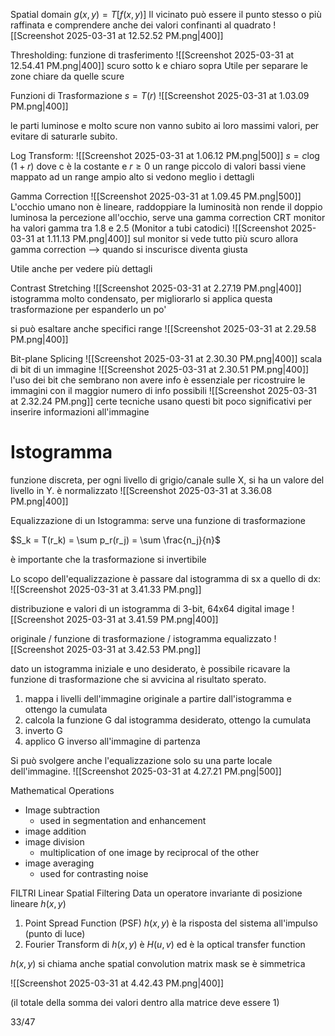 Spatial domain $g(x,y) = T[f(x,y)]$
Il vicinato può essere il punto stesso o più raffinata e comprendere anche dei valori confinanti al quadrato
![[Screenshot 2025-03-31 at 12.52.52 PM.png|400]]


Thresholding: funzione di trasferimento
![[Screenshot 2025-03-31 at 12.54.41 PM.png|400]]
scuro sotto k e chiaro sopra
Utile per separare le zone chiare da quelle scure

Funzioni di Trasformazione
$s = T(r)$
![[Screenshot 2025-03-31 at 1.03.09 PM.png|400]]

le parti luminose e molto scure non vanno subito ai loro massimi valori, per evitare di saturarle subito.


Log Transform:
![[Screenshot 2025-03-31 at 1.06.12 PM.png|500]]
$s = c \log(1+r)$ dove c è la costante e $r \ge 0$ 
un range piccolo di valori bassi viene mappato ad un range ampio alto
si vedono meglio i dettagli

Gamma Correction
![[Screenshot 2025-03-31 at 1.09.45 PM.png|500]]
L'occhio umano non è lineare, raddoppiare la luminosità non rende il doppio luminosa la percezione all'occhio, serve una gamma correction
CRT monitor ha valori gamma tra 1.8 e 2.5
(Monitor a tubi catodici) 
![[Screenshot 2025-03-31 at 1.11.13 PM.png|400]]
sul monitor si vede tutto più scuro
allora gamma correction --> quando si inscurisce diventa giusta

Utile anche per vedere più dettagli


 
Contrast Stretching
![[Screenshot 2025-03-31 at 2.27.19 PM.png|400]]
istogramma molto condensato, per migliorarlo si applica questa trasformazione per espanderlo un po'

si può esaltare anche specifici range
![[Screenshot 2025-03-31 at 2.29.58 PM.png|400]]


Bit-plane Splicing
![[Screenshot 2025-03-31 at 2.30.30 PM.png|400]]
scala di bit di un immagine
![[Screenshot 2025-03-31 at 2.30.51 PM.png|400]]
l'uso dei bit che sembrano non avere info è essenziale per ricostruire le immagini con il maggior numero di info possibili
![[Screenshot 2025-03-31 at 2.32.24 PM.png]]
certe tecniche usano questi bit poco significativi per inserire informazioni all'immagine


# Istogramma

funzione discreta, per ogni livello di grigio/canale sulle X, si ha un valore del livello in Y.
è normalizzato
![[Screenshot 2025-03-31 at 3.36.08 PM.png|400]]

Equalizzazione di un Istogramma: serve una funzione di trasformazione

$S_k = T(r_k) = \sum p_r(r_j) = \sum \frac{n_j}{n}$ 

è importante che la trasformazione si invertibile

Lo scopo dell'equalizzazione è passare dal istogramma di sx a quello di dx:
![[Screenshot 2025-03-31 at 3.41.33 PM.png]]

distribuzione e valori di un istogramma di 3-bit, 64x64 digital image
![[Screenshot 2025-03-31 at 3.41.59 PM.png|400]]

originale / funzione di trasformazione / istogramma equalizzato
![[Screenshot 2025-03-31 at 3.42.53 PM.png]]

 dato un istogramma iniziale e uno desiderato, è possibile ricavare la funzione di trasformazione che si avvicina al risultato sperato.

1. mappa i livelli dell'immagine originale a partire dall'istogramma e ottengo la cumulata
2. calcola la funzione G dal istogramma desiderato, ottengo la cumulata
3. inverto G
4. applico G inverso all'immagine di partenza


Si può svolgere anche l'equalizzazione solo su una parte locale dell'immagine.
![[Screenshot 2025-03-31 at 4.27.21 PM.png|500]]


Mathematical Operations
- Image subtraction
	- used in segmentation and enhancement
- image addition
- image division
	- multiplication of one image by reciprocal of the other
- image averaging
	- used for contrasting noise

FILTRI
Linear Spatial Filtering
Data un operatore invariante di posizione lineare $h(x,y)$
1. Point Spread Function (PSF) $h(x,y)$ è la risposta del sistema all'impulso (punto di luce)
2. Fourier Transform di $h(x,y)$ è $H(u,v)$ ed è la optical transfer function

$h(x,y)$ si chiama anche spatial convolution matrix mask se è simmetrica

![[Screenshot 2025-03-31 at 4.42.43 PM.png|400]]

(il totale della somma dei valori dentro alla matrice deve essere 1)

33/47